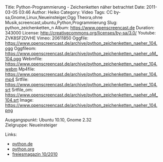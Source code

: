 Title: Python-Programmierung - Zeichenketten näher betrachtet
Date: 2011-03-05 03:46
Author: Heiko
Category: Video
Tags: CC by-sa,Gnome,Linux,Neueinsteiger,Ogg Theora,ohne Musik,screencast,ubuntu,Python,Programmierung
Slug: python_zeichenketten_n
Album: https://www.openscreencast.de
Duration: 343000
License: http://creativecommons.org/licenses/by-sa/3.0/
Youtube: ZVK8SF2DVHE
Vimeo: 20611850
Oggfile: https://www.openscreencast.de/archive/python_zeichenketten_naeher_104.ogg
Oggfileom: https://www.openscreencast.de/archive/python_zeichenketten_naeher_oM_104.ogg
Webmfile: https://www.openscreencast.de/archive/python_zeichenketten_naeher_104.webm
Mp4file: https://www.openscreencast.de/archive/python_zeichenketten_naeher_104.mp4
Srtfile: https://www.openscreencast.de/archive/python_zeichenketten_naeher_104.srt
Srtfile_om: https://www.openscreencast.de/archive/python_zeichenketten_naeher_oM_104.srt
Image: https://www.openscreencast.de/archive/python_zeichenketten_naeher_104.png

Ausgangspunkt: Ubuntu 10.10, Gnome 2.32  
Zielgruppe: Neueinsteiger  

Links:

  * [python.de](http://www.python.de)
  * [python.org](http://www.python.org)
  * [freiesmagazin 10/2010](http://www.freiesmagazin.de/freiesMagazin-2010-10)

